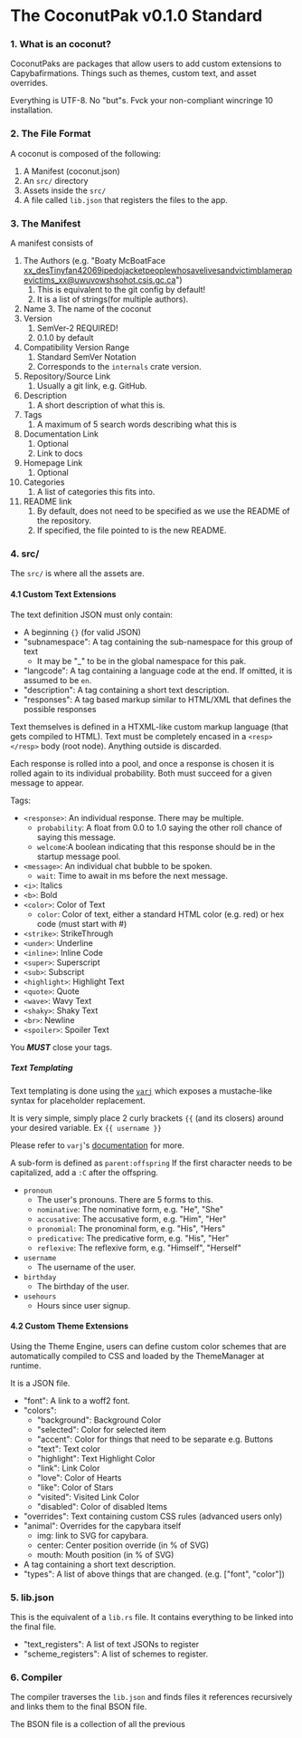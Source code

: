 # The CoconutPak v0.1.0 Standard

### 1. What is an coconut?
CoconutPaks are packages that allow users to add custom extensions to Capybafirmations. Things such as themes,
custom text, and asset overrides.

Everything is UTF-8. No "but"s. Fvck your non-compliant wincringe 10 installation.

### 2. The File Format
A coconut is composed of the following:
1. A Manifest (coconut.json)
2. An `src/` directory
3. Assets inside the `src/`
4. A file called `lib.json` that registers the files to the app.

### 3. The Manifest
A manifest consists of
1. The Authors (e.g. "Boaty McBoatFace <xx_desTinyfan42069ipedojacketpeoplewhosavelivesandvictimblamerapevictims_xx@uwuvowshsohot.csis.gc.ca>")
    1. This is equivalent to the git config by default!
    2. It is a list of strings(for multiple authors).
2. Name
    3. The name of the coconut
3. Version
    1. SemVer-2 REQUIRED!
    2. 0.1.0 by default
4. Compatibility Version Range
    1. Standard SemVer Notation
    2. Corresponds to the `internals` crate version.
5. Repository/Source Link
    1. Usually a git link, e.g. GitHub.
6. Description
    1. A short description of what this is.
7. Tags
    1. A maximum of 5 search words describing what this is
8. Documentation Link
    1. Optional
    2. Link to docs
9. Homepage Link
   1. Optional
10. Categories
    1. A list of categories this fits into.
11. README link
    1. By default, does not need to be specified as we use the README of the repository.
    2. If specified, the file pointed to is the new README.

### 4. src/
The `src/` is where all the assets are.

#### 4.1 Custom Text Extensions
The text definition JSON must only contain:
- A beginning `{}` (for valid JSON)
- "subnamespace": A tag containing the sub-namespace for this group of text
    - It may be "_" to be in the global namespace for this pak.
- "langcode": A tag containing a language code at the end. If omitted, it is assumed to be `en`.
- "description": A tag containing a short text description.
- "responses": A tag based markup similar to HTML/XML that defines the possible responses

Text themselves is defined in a HTXML-like custom markup language (that gets compiled to HTML).
Text must be completely encased in a `<resp></resp>` body (root node).
Anything outside is discarded.

Each response is rolled into a pool, and once a response is chosen it is rolled again to its individual probability. Both must succeed for 
a given message to appear. 

Tags: 
- `<response>`: An individual response. There may be multiple.
  - `probability`: A float from 0.0 to 1.0 saying the other roll chance of saying this message. 
  - `welcome`:A boolean indicating that this response should be in the startup message pool. 
- `<message>`: An individual chat bubble to be spoken.
    - `wait`: Time to await in ms before the next message.
- `<i>`: Italics
- `<b>`: Bold
- `<color>`: Color of Text
    - `color`: Color of text, either a standard HTML color (e.g. red) or  hex code (must start with #)
- `<strike>`: StrikeThrough
- `<under>`: Underline
- `<inline>`: Inline Code
- `<super>`: Superscript
- `<sub>`: Subscript
- `<highlight>`: Highlight Text
- `<quote>`: Quote
- `<wave>`: Wavy Text
- `<shaky>`: Shaky Text
- `<br>`: Newline
- `<spoiler>`: Spoiler Text

You ***MUST*** close your tags. 

##### Text Templating
Text templating is done using the [`varj`](https://crates.io/crates/varj/) which exposes a mustache-like syntax for placeholder replacement.

It is very simple, simply place 2 curly brackets `{{` (and its closers) around your desired variable. Ex `{{ username }}`

Please refer to `varj`'s [documentation](https://docs.rs/varj/latest/varj/index.html) for more.

A sub-form is defined as `parent:offspring`
If the first character needs to be capitalized, add a `:C` after the offspring.
- `pronoun`
    - The user's pronouns. There are 5 forms to this.
    - `nominative`: The nominative form, e.g. "He", "She"
    - `accusative`: The accusative form, e.g. "Him", "Her"
    - `pronomial`: The pronominal form, e.g. "His", "Hers"
    - `predicative`: The predicative form, e.g. "His", "Her"
    - `reflexive`: The reflexive form, e.g. "Himself", "Herself"
- `username`
    - The username of the user.
- `birthday`
    - The birthday of the user.
- `usehours`
    - Hours since user signup.


#### 4.2 Custom Theme Extensions
Using the Theme Engine, users can define custom color schemes that are automatically compiled to CSS and loaded by
the ThemeManager at runtime.

It is a JSON file.
- "font": A link to a woff2 font.
- "colors":
    - "background": Background Color
    - "selected": Color for selected item
    - "accent": Color for things that need to be separate e.g. Buttons
    - "text": Text color
    - "highlight": Text Highlight Color
    - "link": Link Color
    - "love": Color of Hearts
    - "like": Color of Stars
    - "visited": Visited Link Color
    - "disabled": Color of disabled Items
- "overrides": Text containing custom CSS rules (advanced users only)
- "animal": Overrides for the capybara itself
    - img: link to SVG for capybara.
    - center: Center position override (in % of SVG)
    - mouth: Mouth position (in % of SVG)
- A tag containing a short text description.
- "types": A list of above things that are changed. (e.g. ["font", "color"])

### 5. lib.json
This is the equivalent of a `lib.rs` file. It contains everything to be linked into the final file.
- "text_registers": A list of text JSONs to register
- "scheme_registers": A list of schemes to register.

### 6. Compiler
The compiler traverses the `lib.json` and finds files it references recursively and links them to the final BSON file.

The BSON file is a collection of all the previous 